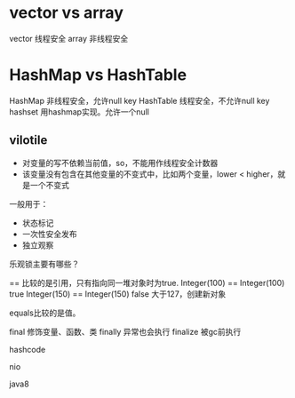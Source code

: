 

# vector vs array

vector 线程安全
array 非线程安全

# HashMap vs HashTable

HashMap 非线程安全，允许null key
HashTable 线程安全，不允许null key
hashset 用hashmap实现。允许一个null

## vilotile
* 对变量的写不依赖当前值，so，不能用作线程安全计数器
* 该变量没有包含在其他变量的不变式中，比如两个变量，lower < higher，就是一个不变式

一般用于：
* 状态标记
* 一次性安全发布
* 独立观察

乐观锁主要有哪些？

== 比较的是引用，只有指向同一堆对象时为true.
Integer(100) == Integer(100) true
Integer(150) == Integer(150) false 大于127，创建新对象

equals比较的是值。

final 修饰变量、函数、类
finally 异常也会执行
finalize 被gc前执行

hashcode

nio

java8
